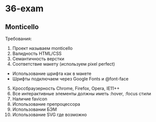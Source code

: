 # 36-exam
## Monticello

Требования:
1. Проект называем monticello
2. Валидность HTML/CSS
3. Семантичность верстки
4. Соответствие макету (используем pixel perfect) 
 + Использование шрифта как в макете
 + Шрифты подключаем через Google Fonts и @font-face
5. Кроссбраузерность Chrome, Firefox, Opera, IE11++
6. Все интерактивные элементы должны иметь :hover, :focus стили
7. Наличие favicon
8. Использование препроцессора
9. Использовании БЭМ
10. Использование SVG где возможно
